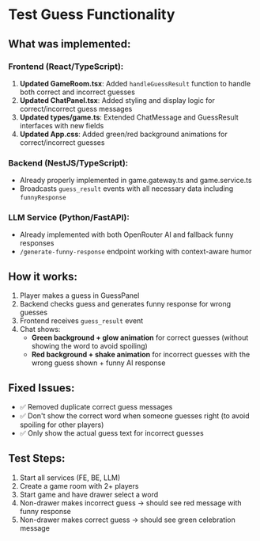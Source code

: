 # Test Guess Functionality

## What was implemented:

### Frontend (React/TypeScript):
1. **Updated GameRoom.tsx**: Added `handleGuessResult` function to handle both correct and incorrect guesses
2. **Updated ChatPanel.tsx**: Added styling and display logic for correct/incorrect guess messages
3. **Updated types/game.ts**: Extended ChatMessage and GuessResult interfaces with new fields
4. **Updated App.css**: Added green/red background animations for correct/incorrect guesses

### Backend (NestJS/TypeScript):
- Already properly implemented in game.gateway.ts and game.service.ts
- Broadcasts `guess_result` events with all necessary data including `funnyResponse`

### LLM Service (Python/FastAPI):
- Already implemented with both OpenRouter AI and fallback funny responses
- `/generate-funny-response` endpoint working with context-aware humor

## How it works:
1. Player makes a guess in GuessPanel
2. Backend checks guess and generates funny response for wrong guesses
3. Frontend receives `guess_result` event
4. Chat shows:
   - **Green background + glow animation** for correct guesses (without showing the word to avoid spoiling)
   - **Red background + shake animation** for incorrect guesses with the wrong guess shown + funny AI response

## Fixed Issues:
- ✅ Removed duplicate correct guess messages
- ✅ Don't show the correct word when someone guesses right (to avoid spoiling for other players)
- ✅ Only show the actual guess text for incorrect guesses

## Test Steps:
1. Start all services (FE, BE, LLM)
2. Create a game room with 2+ players
3. Start game and have drawer select a word
4. Non-drawer makes incorrect guess → should see red message with funny response
5. Non-drawer makes correct guess → should see green celebration message